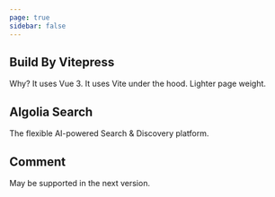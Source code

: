 ```yaml
---
page: true
sidebar: false
---
```


<Type/>

## Build By Vitepress
 Why? It uses Vue 3. It uses Vite under the hood.  Lighter page weight.
## Algolia Search
 The flexible AI-powered Search & Discovery platform.
## Comment
 May be supported in the next version.


